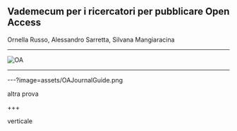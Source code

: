 ##  Vademecum per i ricercatori per pubblicare Open Access 
Ornella Russo, Alessandro Sarretta, Silvana Mangiaracina

---

![OA](/assets/OAJournalGuide.png)


---


---?image=assets/OAJournalGuide.png
 
altra prova
 
+++

verticale
